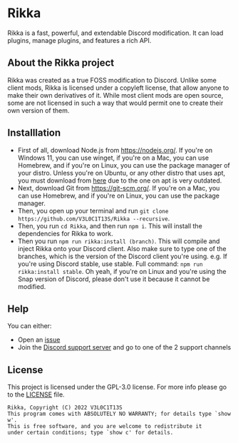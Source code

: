 # Rikka
Rikka is a fast, powerful, and extendable Discord modification. It can load plugins, manage plugins, and features a rich API.

## About the Rikka project
Rikka was created as a true FOSS modification to Discord. Unlike some client mods, Rikka is licensed under a copyleft license, that allow anyone to make their own derivatives of it.
While most client mods are open source, some are not licensed in such a way that would permit one to create their own version of them.

## Installlation
- First of all, download Node.js from https://nodejs.org/. If you're on Windows 11, you can use winget, if you're on a Mac, you can use Homebrew, and if you're on Linux, you can use the package manager of your distro. Unless you're on Ubuntu, or any other distro that uses apt, you must download from [here](https://github.com/nodesource/distributions/blob/master/README.md#debinstall) due to the one on apt is very outdated.
- Next, download Git from https://git-scm.org/. If you're on a Mac, you can use Homebrew, and if you're on Linux, you can use the package manager.
- Then, you open up your terminal and run `git clone https://github.com/V3L0C1T13S/Rikka --recursive`.
- Then, you run `cd Rikka`, and then run `npm i`. This will install the dependencies for Rikka to work.
- Then you run `npm run rikka:install (branch)`. This will compile and inject Rikka onto your Discord client. Also make sure to type one of the branches, which is the version of the Discord client you're using. e.g. If you're using Discord stable, use stable. Full command: `npm run rikka:install stable`. Oh yeah, if you're on Linux and you're using the Snap version of Discord, please don't use it because it cannot be modified.

## Help
You can either:
- Open an [issue](https://github.com/V3L0C1T13S/Rikka/issues/new/choose)
- Join the [Discord support server](https://discord.gg/gQ4uDbZg2u) and go to one of the 2 support channels

## License
This project is licensed under the GPL-3.0 license. For more info please go to the [LICENSE](LICENSE) file.
```
Rikka, Copyright (C) 2022 V3L0C1T13S
This program comes with ABSOLUTELY NO WARRANTY; for details type `show w'.
This is free software, and you are welcome to redistribute it
under certain conditions; type `show c' for details.
```
